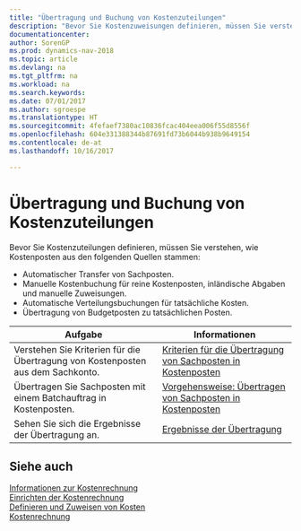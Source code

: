 ```yaml
---
title: "Übertragung und Buchung von Kostenzuteilungen"
description: "Bevor Sie Kostenzuweisungen definieren, müssen Sie verstehen, woher Kostenzuteilungen stammen:"
documentationcenter: 
author: SorenGP
ms.prod: dynamics-nav-2018
ms.topic: article
ms.devlang: na
ms.tgt_pltfrm: na
ms.workload: na
ms.search.keywords: 
ms.date: 07/01/2017
ms.author: sgroespe
ms.translationtype: HT
ms.sourcegitcommit: 4fefaef7380ac10836fcac404eea006f55d8556f
ms.openlocfilehash: 604e331388344b87691fd73b6044b938b9649154
ms.contentlocale: de-at
ms.lasthandoff: 10/16/2017

---
```

# <a name="transferring-and-posting-cost-entries"></a>Übertragung und Buchung von Kostenzuteilungen
Bevor Sie Kostenzuteilungen definieren, müssen Sie verstehen, wie Kostenposten aus den folgenden Quellen stammen:  

-   Automatischer Transfer von Sachposten.  
-   Manuelle Kostenbuchung für reine Kostenposten, inländische Abgaben und manuelle Zuweisungen.  
-   Automatische Verteilungsbuchungen für tatsächliche Kosten.  
-   Übertragung von Budgetposten zu tatsächlichen Posten.  

|**Aufgabe**|**Informationen**|  
|------------|-------------|  
|Verstehen Sie Kriterien für die Übertragung von Kostenposten aus dem Sachkonto.|[Kriterien für die Übertragung von Sachposten in Kostenposten](finance-criteria-for-transferring-general-ledger-entries-to-cost-entries.md)|  
|Übertragen Sie Sachposten mit einem Batchauftrag in Kostenposten.|[Vorgehensweise: Übertragen von Sachposten in Kostenposten](finance-how-to-transfer-general-ledger-entries-to-cost-entries.md)|  
|Sehen Sie sich die Ergebnisse der Übertragung an.|[Ergebnisse der Übertragung](finance-results-of-the-transfer.md)|  

## <a name="see-also"></a>Siehe auch  
 [Informationen zur Kostenrechnung](finance-about-cost-accounting.md)   
 [Einrichten der Kostenrechnung](finance-set-up-cost-accounting.md)   
 [Definieren und Zuweisen von Kosten](finance-define-and-allocate-costs.md)   
 [Kostenrechnung](finance-manage-cost-accounting.md)

